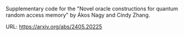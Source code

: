 Supplementary code for the "Novel oracle constructions for quantum random access memory" by Ákos Nagy and Cindy Zhang.

URL: https://arxiv.org/abs/2405.20225
